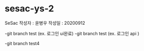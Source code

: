 # sesac-ys-2
SeSac
작성자 : 윤병우
작성일 : 20200912

-git branch test (ex. 로그인 ui완료)
-git branch test (ex. 로그인 api )

-git branch  test4